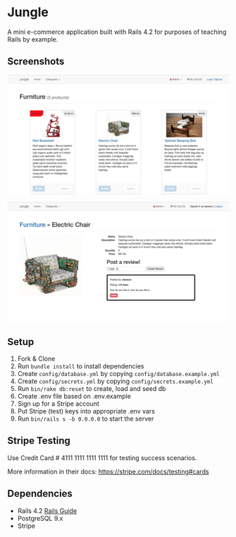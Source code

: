 # Jungle

A mini e-commerce application built with Rails 4.2 for purposes of teaching Rails by example.

## Screenshots

![Home Page](https://raw.githubusercontent.com/Anarchonist7/jungle-rails/master/docs/Screen%20Shot%202018-12-07%20at%207.14.10%20PM.png)

![Product Page](https://raw.githubusercontent.com/Anarchonist7/jungle-rails/master/docs/Screen%20Shot%202018-12-07%20at%207.15.03%20PM.png)

## Setup

1. Fork & Clone
2. Run `bundle install` to install dependencies
3. Create `config/database.yml` by copying `config/database.example.yml`
4. Create `config/secrets.yml` by copying `config/secrets.example.yml`
5. Run `bin/rake db:reset` to create, load and seed db
6. Create .env file based on .env.example
7. Sign up for a Stripe account
8. Put Stripe (test) keys into appropriate .env vars
9. Run `bin/rails s -b 0.0.0.0` to start the server

## Stripe Testing

Use Credit Card # 4111 1111 1111 1111 for testing success scenarios.

More information in their docs: <https://stripe.com/docs/testing#cards>

## Dependencies

* Rails 4.2 [Rails Guide](http://guides.rubyonrails.org/v4.2/)
* PostgreSQL 9.x
* Stripe
